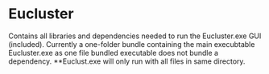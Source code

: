 # Eucluster
Contains all libraries and dependencies needed to run the Eucluster.exe GUI (included). 
Currently a one-folder bundle containing the main execubtable Eucluster.exe as one file bundled executable 
does not bundle a dependency.
**Euclust.exe will only run with all files in same directory.
